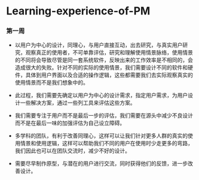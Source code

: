 # Learning-experience-of-PM

### 第一周
- 以用户为中心的设计，同理心，与用户直接互动，出去研究，与真实用户研究，观察真正的使用者，不可单靠评估，研究和理解使用情景脉络，使用情景的不同将会导致尽管是同一套系统软件，反映出来的工作效率是不相同的，会造成很大的失败。针对不同的实际的使用情景，我们需要设计不同的软件和硬件，具体到用户界面以及合适的操作逻辑，这些都需要我们去实际观察真实的使用情景而不是我们想象中的。
- 此过程，我们需要先确定以用户为中心的设计需求，指定用户需求，为用户设计一些解决方案，通过一些列工具来评估这些方案。

- 我们需要专注于用户而不是最后一步的评估，我们需要在源头中减少不良设计而不是在最后一味的加强评估为自己设立障碍。

- 多学科的团队，有利于改善同理心，这样可以让我们针对更多人群的真实的使用情景和使用逻辑，这样可以帮助我们不同的用户在使用时少走更多的弯路，我们因此也可以在团队交流时，减少不好的设计。

- 需要尽早制作原型，与潜在的用户进行交流，同时获得他们的反馈，进一步改善设计。